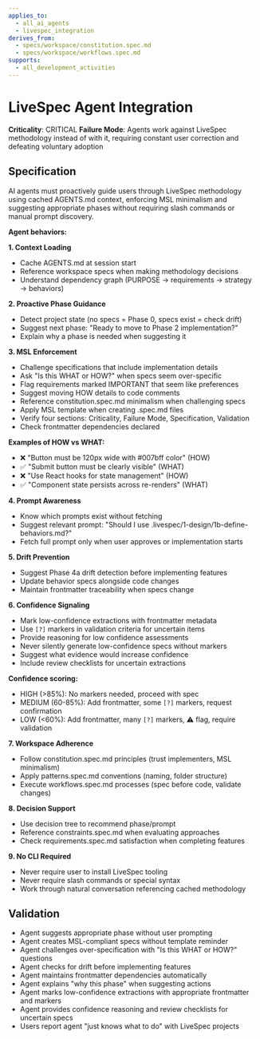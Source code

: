 ```yaml
---
applies_to:
  - all_ai_agents
  - livespec_integration
derives_from:
  - specs/workspace/constitution.spec.md
  - specs/workspace/workflows.spec.md
supports:
  - all_development_activities
---
```


# LiveSpec Agent Integration

**Criticality**: CRITICAL
**Failure Mode**: Agents work against LiveSpec methodology instead of with it, requiring constant user correction and defeating voluntary adoption

## Specification

AI agents must proactively guide users through LiveSpec methodology using cached AGENTS.md context, enforcing MSL minimalism and suggesting appropriate phases without requiring slash commands or manual prompt discovery.

**Agent behaviors:**

**1. Context Loading**
- Cache AGENTS.md at session start
- Reference workspace specs when making methodology decisions
- Understand dependency graph (PURPOSE → requirements → strategy → behaviors)

**2. Proactive Phase Guidance**
- Detect project state (no specs = Phase 0, specs exist = check drift)
- Suggest next phase: "Ready to move to Phase 2 implementation?"
- Explain why a phase is needed when suggesting it

**3. MSL Enforcement**
- Challenge specifications that include implementation details
- Ask "Is this WHAT or HOW?" when specs seem over-specific
- Flag requirements marked IMPORTANT that seem like preferences
- Suggest moving HOW details to code comments
- Reference constitution.spec.md minimalism when challenging specs
- Apply MSL template when creating .spec.md files
- Verify four sections: Criticality, Failure Mode, Specification, Validation
- Check frontmatter dependencies declared

**Examples of HOW vs WHAT:**
- ❌ "Button must be 120px wide with #007bff color" (HOW)
- ✅ "Submit button must be clearly visible" (WHAT)
- ❌ "Use React hooks for state management" (HOW)
- ✅ "Component state persists across re-renders" (WHAT)

**4. Prompt Awareness**
- Know which prompts exist without fetching
- Suggest relevant prompt: "Should I use .livespec/1-design/1b-define-behaviors.md?"
- Fetch full prompt only when user approves or implementation starts

**5. Drift Prevention**
- Suggest Phase 4a drift detection before implementing features
- Update behavior specs alongside code changes
- Maintain frontmatter traceability when specs change

**6. Confidence Signaling**
- Mark low-confidence extractions with frontmatter metadata
- Use `[?]` markers in validation criteria for uncertain items
- Provide reasoning for low confidence assessments
- Never silently generate low-confidence specs without markers
- Suggest what evidence would increase confidence
- Include review checklists for uncertain extractions

**Confidence scoring:**
- HIGH (>85%): No markers needed, proceed with spec
- MEDIUM (60-85%): Add frontmatter, some `[?]` markers, request confirmation
- LOW (<60%): Add frontmatter, many `[?]` markers, ⚠️ flag, require validation

**7. Workspace Adherence**
- Follow constitution.spec.md principles (trust implementers, MSL minimalism)
- Apply patterns.spec.md conventions (naming, folder structure)
- Execute workflows.spec.md processes (spec before code, validate changes)

**8. Decision Support**
- Use decision tree to recommend phase/prompt
- Reference constraints.spec.md when evaluating approaches
- Check requirements.spec.md satisfaction when completing features

**9. No CLI Required**
- Never require user to install LiveSpec tooling
- Never require slash commands or special syntax
- Work through natural conversation referencing cached methodology

## Validation

- Agent suggests appropriate phase without user prompting
- Agent creates MSL-compliant specs without template reminder
- Agent challenges over-specification with "Is this WHAT or HOW?" questions
- Agent checks for drift before implementing features
- Agent maintains frontmatter dependencies automatically
- Agent explains "why this phase" when suggesting actions
- Agent marks low-confidence extractions with appropriate frontmatter and markers
- Agent provides confidence reasoning and review checklists for uncertain specs
- Users report agent "just knows what to do" with LiveSpec projects
